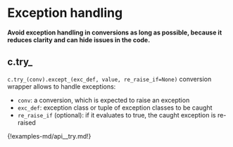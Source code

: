 # Exception handling

**Avoid exception handling in conversions as long as possible, because it
reduces clarity and can hide issues in the code.**

## c.try_

`c.try_(conv).except_(exc_def, value, re_raise_if=None)` conversion
wrapper allows to handle exceptions:

* `conv`: a conversion, which is expected to raise an exception
* `exc_def`: exception class or tuple of exception classes to be caught
* `re_raise_if` (optional): if it evaluates to true, the caught exception is
  re-raised

{!examples-md/api__try.md!}
